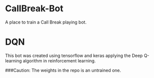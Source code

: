 # CallBreak-Bot
A place to train a Call Break playing bot.

# DQN
This bot was created using tensorflow and keras applying the Deep Q-learning algorithm in reinforcement learning.

###Caution:
The weights in the repo is an untrained one.
